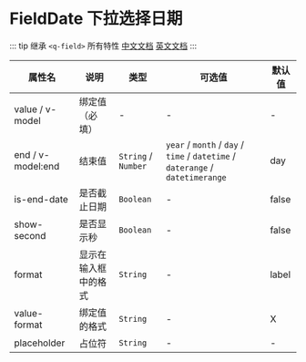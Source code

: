 # FieldDate 下拉选择日期

::: tip
继承 `<q-field>` 所有特性
[中文文档](http://www.quasarchs.com/vue-components/field) [英文文档](https://quasar.dev/vue-components/field)
:::

| 属性名               | 说明         | 类型                  | 可选值                                                                            | 默认值   |
|-------------------|------------|---------------------|--------------------------------------------------------------------------------|-------|
| value / v-model   | 绑定值（必填）    | -                   | -                                                                              | -     |
| end / v-model:end | 结束值        | `String` / `Number` | `year` / `month` / `day` / `time` / `datetime` / `daterange` / `datetimerange` | day   |
| is-end-date       | 是否截止日期     | `Boolean`           | -                                                                              | false |
| show-second       | 是否显示秒      | `Boolean`           | -                                                                              | false |
| format            | 显示在输入框中的格式 | `String`            | -                                                                              | label |
| value-format      | 绑定值的格式     | `String`            | -                                                                              | X     |
| placeholder       | 占位符        | `String`            | -                                                                              | -     |
